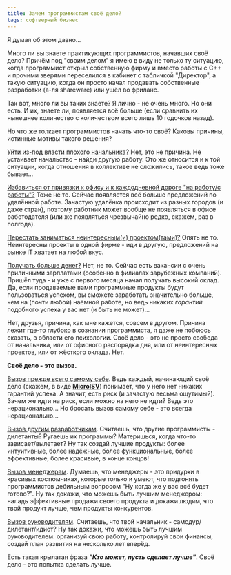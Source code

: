 ```yaml
---
title: Зачем программистам своё дело?
tags: софтверный бизнес
---
```


Я думал об этом давно... 

Много ли вы знаете практикующих программистов, начавших своё дело? Причём под "своим делом" я имею в виду не только ту ситуацию, когда программист открыл собственную фирму и вместо работы с C++ и прочими зверями переселился в кабинет с табличкой "Директор", а такую ситуацию, когда он просто начал продавать собственные разработки (а-ля shareware) или ушёл во фриланс.

Так вот, много ли вы таких знаете? Я лично - не очень много. Но они есть. И их, знаете ли, появляется всё больше (если сравнить их нынешнее количество с количеством всего лишь 10 годочков назад).

Но что же толкает программистов начать что-то своё? Каковы причины, истинные мотивы такого решения?

<ins>Уйти из-под власти плохого начальника?</ins> Нет, это не причина. Не устаивает начальство - найди другую работу. Это же относится и к той ситуации, когда отношения в коллективе не сложились, такое ведь тоже бывает...

<ins>Избавиться от привязки к офису и к каждодневной дороге "на работу/с работы"?</ins> Тоже не то. Сейчас появляется всё больше предложений по удалённой работе. Зачастую удалёнка происходит из разных городов (и даже стран), поэтому работник может вообще не появляться в офисе работодателя (или же появляться чрезвычайно редко, скажем, раз в полгода).

<ins>Перестать заниматься неинтересным(и) проектом(тами)?</ins> Опять не то. Неинтересны проекты в одной фирме - иди в другую, предложений на рынке IT хватает на любой вкус.

<ins>Получать больше денег?</ins> Нет, не то. Сейчас есть вакансии с очень приличными зарплатами (особенно в филиалах зарубежных компаний). Пришёл туда - и уже с первого месяца начал получать высокий оклад. Да, если продаваемые вами программные продукты будут пользоваться успехом, вы сможете заработать значительно больше, чем на (почти любой) наёмной работе, но ведь никаких *гарантий* подобного успеха у вас нет (и быть не может)...

Нет, друзья, причина, как мне кажется, совсем в другом. Причина лежит где-то глубоко в сознании программиста, я даже не побоюсь сказать, в области его психологии. Своё дело - это не просто свобода от начальника, или от офисного распорядка дня, или от неинтересных проектов, или от жёсткого оклада. Нет.

**Своё дело - это вызов.**

<ins>Вызов прежде всего самому себе</ins>. Ведь каждый, начинающий своё дело (скажем, в виде **<a href="http://en.wikipedia.org/wiki/Micro_ISV">MicroISV</a>**) понимает, что у него нет никаких гарантий успеха. А значит, есть риск (и зачастую весьма ощутимый). Зачем же идти на риск, если можно на него не идти? Ведь это нерационально... Но бросать вызов самому себе - это всегда нерационально...

<ins>Вызов другим разработчикам</ins>. Считаешь, что другие программисты - дилетанты? Ругаешь их программы? Материшься, когда что-то зависает/вылетает? Ну так создай лучшие продукты: более интуитивные, более надёжные, более функциональные, более эффективные, более красивые, в конце концов!

<ins>Вызов менеджерам</ins>. Думаешь, что менеджеры - это придурки в красивых костюмчиках, которые только и умеют, что подгонять программистов дебильным вопросом "Ну когда же у вас всё будет готово?". Ну так докажи, что можешь быть лучшим менеджером: наладь эффективные продажи своего продукта и докажи людям, что твой продукт лучше, чем продукты конкурентов.

<ins>Вызов руководителям</ins>. Считаешь, что твой начальник - самодур/дилетант/идиот? Ну так докажи, что можешь быть лучшим руководителем: организуй свою работу, контролируй свои финансы, создай план развития на несколько лет вперёд.

Есть такая крылатая фраза ***"Кто может, пусть сделает лучше"***. Своё дело - это попытка сделать лучше.
